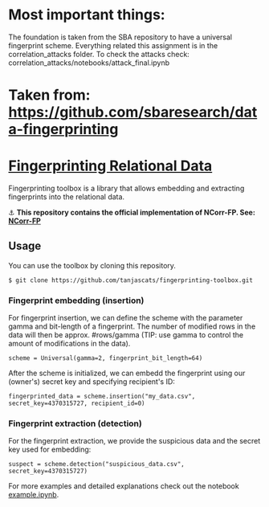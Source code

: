 

# Most important things:
The foundation is taken from the SBA repository to have a universal fingerprint scheme.
Everything related this assignment is in the correlation_attacks folder.
To check the attacks check: correlation_attacks/notebooks/attack_final.ipynb



# Taken from: https://github.com/sbaresearch/data-fingerprinting
# [Fingerprinting Relational Data](https://www.google.com/maps/@43.7032839,15.726723,623m/data=!3m1!1e3)
Fingerprinting toolbox is a library that allows embedding and extracting fingerprints into the relational data.

:anchor: **This repository contains the official implementation of NCorr-FP. See: [NCorr-FP](https://github.com/sbaresearch/data-fingerprinting/tree/master/NCorrFP)**

## Usage
You can use the toolbox by cloning this repository.
```
$ git clone https://github.com/tanjascats/fingerprinting-toolbox.git
```
### Fingerprint embedding (insertion)
For fingerprint insertion, we can define the scheme with the parameter gamma and bit-length of a fingerprint. The number of modified rows in the data will then be approx. #rows/gamma (TIP: use gamma to control the amount of modifications in the data).

```
scheme = Universal(gamma=2, fingerprint_bit_length=64)
```

After the scheme is initialized, we can embedd the fingerprint using our (owner's) secret key and specifying recipient's ID:

```
fingerprinted_data = scheme.insertion("my_data.csv", secret_key=4370315727, recipient_id=0)
```

### Fingerprint extraction (detection)
For the fingerprint extraction, we provide the suspicious data and the secret key used for embedding:

```
suspect = scheme.detection("suspicious_data.csv", secret_key=4370315727)
```


For more examples and detailed explanations check out the notebook [example.ipynb](https://github.com/tanjascats/fingerprinting-toolbox/blob/master/example.ipynb).
